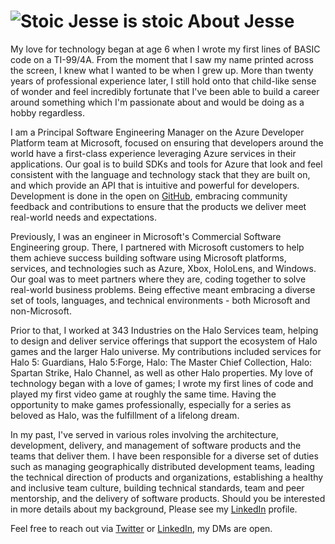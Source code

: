 # ![Stoic Jesse is stoic](https://0.gravatar.com/avatar/fbe5310c4d5a64a88aeeb83676b28a81?s=100&d=mm "Stoic Jesse is Stoic") About Jesse

My love for technology began at age 6 when I wrote my first lines of BASIC code on a TI-99/4A. From the moment that I saw my name printed across the screen, I knew what I wanted to be  when I grew up. More than twenty years of professional experience later, I still hold onto that child-like sense of wonder and feel incredibly fortunate that I've been able to build a career around something which I'm passionate about and would be doing as a hobby regardless.

I am a Principal Software Engineering Manager on the Azure Developer Platform team at Microsoft, focused on ensuring that developers around the world have a first-class experience leveraging Azure services in their applications.  Our goal is to build SDKs and tools for Azure that look and feel consistent with the language and technology stack that they are built on, and which provide an API that is intuitive and powerful for developers.  Development is done in the open on [GitHub](https://github.com/Azure/azure-sdk), embracing community feedback and contributions to ensure that the products we deliver meet real-world needs and expectations.

Previously, I was an engineer in Microsoft's Commercial Software Engineering group.  There, I partnered with Microsoft customers to help them achieve success building software using Microsoft platforms, services, and technologies such as Azure, Xbox, HoloLens, and Windows.  Our goal was to meet partners where they are, coding together to solve real-world business problems.  Being effective meant embracing a diverse set of tools, languages, and technical environments - both Microsoft and non-Microsoft.

Prior to that, I worked at 343 Industries on the Halo Services team, helping to design and deliver service offerings that support the ecosystem of Halo games and the larger Halo universe.  My  contributions included services for Halo 5: Guardians, Halo 5:Forge, Halo: The Master Chief Collection, Halo: Spartan Strike, Halo Channel, as well as other Halo properties.  My love of  technology began with a love of games; I wrote my first lines of code and played my first video game at roughly the same time.  Having the opportunity to  make games professionally,  especially for a series as beloved as Halo, was the fulfillment of a lifelong dream.

In my past, I've served in various roles involving the architecture, development, delivery, and management of software products and the teams that deliver them.  I have been responsible for a diverse set of duties such as managing geographically distributed development teams, leading the technical direction of products and organizations, establishing a healthy and inclusive team culture, building technical standards, team and peer mentorship, and the delivery of software products.  Should you be interested in more details about my background, Please see my [LinkedIn](https://www.linkedin.com/in/jessesquire) profile.

Feel free to reach out via [Twitter](https://www.twitter.com/Jesse_Squire) or [LinkedIn](https://www.linkedin.com/in/jessesquire), my DMs are open.
